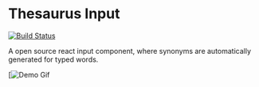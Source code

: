 # Thesaurus Input

[![Build Status](https://travis-ci.org/nickakey/ThesaurusInput.svg?branch=master)](https://travis-ci.org/nickakey/ThesaurusInput)

A open source react input component, where synonyms are automatically generated for typed words. 

[![Demo Gif](https://i.imgur.com/FGWCGo5.gif)

